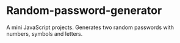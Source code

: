 # Random-password-generator
 A mini JavaScript projects. Generates two random passwords with numbers, symbols and letters. 
